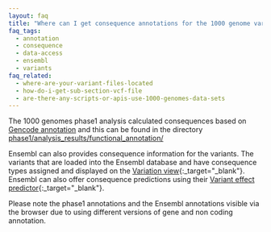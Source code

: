 ```yaml
---
layout: faq
title: "Where can I get consequence annotations for the 1000 genome variants?"
faq_tags:
  - annotation
  - consequence
  - data-access
  - ensembl
  - variants
faq_related:
  - where-are-your-variant-files-located
  - how-do-i-get-sub-section-vcf-file
  - are-there-any-scripts-or-apis-use-1000-genomes-data-sets
---
```

                    
The 1000 genomes phase1 analysis calculated consequences based on [Gencode annotation](http://www.gencodegenes.org/releases/7.html) and this can be found in the directory [phase1/analysis_results/functional_annotation/](ftp://ftp.1000genomes.ebi.ac.uk/vol1/ftp/phase1/analysis_results/functional_annotation/)

Ensembl can also provides consequence information for the variants. The variants that are loaded into the Ensembl database and have consequence types assigned and displayed on the [Variation view](http://browser.1000genomes.org/Homo_sapiens/Variation/Mappings?db=core;r=6:74125388-74126388;v=rs311685;vdb=variation;vf=14071116){:_target="_blank"}. Ensembl can also offer consequence predictions using their [Variant effect predictor](http://browser.1000genomes.org/Homo_sapiens/UserData/UploadVariations?db=core){:_target="_blank"}.

Please note the phase1 annotations and the Ensembl annotations visible via the browser due to using different versions of gene and non coding annotation.
